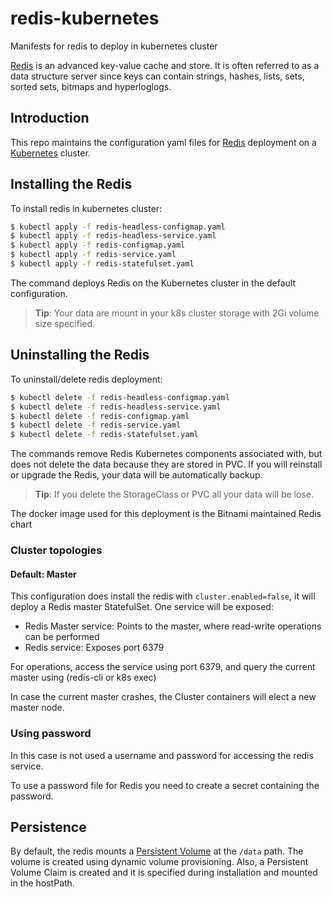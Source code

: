 # redis-kubernetes
Manifests for redis to deploy in kubernetes cluster

[Redis](http://redis.io/) is an advanced key-value cache and store. It is often referred to as a data structure server since keys can contain strings, hashes, lists, sets, sorted sets, bitmaps and hyperloglogs.

## Introduction

This repo maintains the configuration yaml files for [Redis](https://github.com/bitnami/bitnami-docker-redis) deployment on a [Kubernetes](http://kubernetes.io) cluster.

## Installing the Redis 

To install redis in kubernetes cluster:

```bash
$ kubectl apply -f redis-headless-configmap.yaml
$ kubectl apply -f redis-headless-service.yaml
$ kubectl apply -f redis-configmap.yaml
$ kubectl apply -f redis-service.yaml
$ kubectl apply -f redis-statefulset.yaml
```

The command deploys Redis on the Kubernetes cluster in the default configuration. 

> **Tip**: Your data are mount in your k8s cluster storage with 2Gi volume size specified.

## Uninstalling the Redis

To uninstall/delete redis deployment:

```bash
$ kubectl delete -f redis-headless-configmap.yaml
$ kubectl delete -f redis-headless-service.yaml
$ kubectl delete -f redis-configmap.yaml
$ kubectl delete -f redis-service.yaml
$ kubectl delete -f redis-statefulset.yaml
```

The commands remove Redis Kubernetes components associated with, but does not delete the data because they are stored in PVC.
If you will reinstall or upgrade the Redis, your data will be automatically backup.

> **Tip**: If you delete the StorageClass or PVC all your data will be lose.

The docker image used for this deployment is the Bitnami maintained Redis chart

### Cluster topologies

#### Default: Master

This configuration does install the redis with `cluster.enabled=false`, it will deploy a Redis master StatefulSet. One service will be exposed:

   - Redis Master service: Points to the master, where read-write operations can be performed
   - Redis service: Exposes port 6379

For operations, access the service using port 6379, and query the current master using (redis-cli or k8s exec)

In case the current master crashes, the Cluster containers will elect a new master node.


### Using password
In this case is not used a username and password for accessing the redis service.

To use a password file for Redis you need to create a secret containing the password.


## Persistence

By default, the redis mounts a [Persistent Volume](http://kubernetes.io/docs/user-guide/persistent-volumes/) at the `/data` path. The volume is created using dynamic volume provisioning. 
Also, a Persistent Volume Claim is created and it is specified during installation and mounted in the hostPath.
